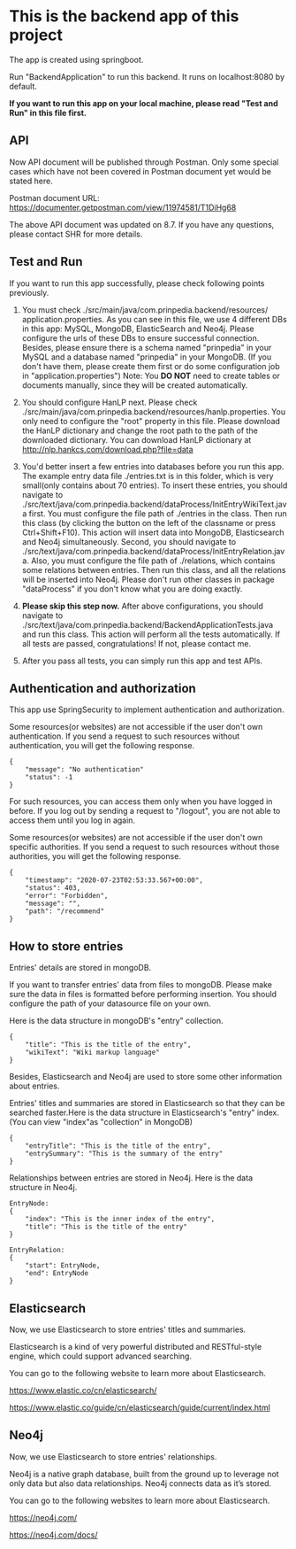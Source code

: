# This is the backend app of this project

The app is created using springboot.

Run "BackendApplication" to run this backend.
It runs on localhost:8080 by default.

**If you want to run this app on your local machine, please read 
"Test and Run" in this file first.**

## API

Now API document will be published through Postman. Only some special cases which
have not been covered in Postman document yet would be stated here.

Postman document URL: https://documenter.getpostman.com/view/11974581/T1DiHg68

The above API document was updated on 8.7. If you have any questions, please contact
SHR for more details.

## Test and Run

If you want to run this app successfully, please check following points previously.

1. You must check ./src/main/java/com.prinpedia.backend/resources/
application.properties. As you can see in this file, we use 4 different DBs in this
app: MySQL, MongoDB, ElasticSearch and Neo4j. Please configure the urls of these DBs
to ensure successful connection. Besides, please ensure there is a schema named
"prinpedia" in your MySQL and a database named "prinpedia" in your MongoDB.
(If you don't have them, please create them first or do some configuration job in
"application.properties")
Note: You **DO NOT** need to create tables or documents manually, since they will be
created automatically.

2. You should configure HanLP next. Please check 
./src/main/java/com.prinpedia.backend/resources/hanlp.properties.
You only need to configure the "root" property in this file.
Please download the HanLP dictionary and change the root path to the path of the
downloaded dictionary.
You can download HanLP dictionary at
http://nlp.hankcs.com/download.php?file=data

3. You'd better insert a few entries into databases before you run this app.
The example entry data file ./entries.txt is in this folder, which is very small(only 
contains about 70 entries). To insert these entries, you should navigate to
./src/text/java/com.prinpedia.backend/dataProcess/InitEntryWikiText.java first.
You must configure the file path of ./entries in the class. Then run this class
(by clicking the button on the left of the classname or press Ctrl+Shift+F10).
This action will insert data into MongoDB, Elasticsearch and Neo4j simultaneously. 
Second, you should navigate to
./src/text/java/com.prinpedia.backend/dataProcess/InitEntryRelation.java.
Also, you must configure the file path of ./relations, which contains some
relations between entries. Then run this class, and all the relations will be inserted
into Neo4j. Please don't run other classes in package "dataProcess" if you don't
know what you are doing exactly.

4. **Please skip this step now.**
After above configurations, you should navigate to
./src/text/java/com.prinpedia.backend/BackendApplicationTests.java and
run this class. This action will perform all the tests automatically.
If all tests are passed, congratulations! If not, please contact me.

5. After you pass all tests, you can simply run this app and test APIs.

## Authentication and authorization

This app use SpringSecurity to implement authentication and authorization.

Some resources(or websites) are not accessible if the user don't own 
authentication. If you send a request to such resources without authentication,
you will get the following response.

    {
        "message": "No authentication"
        "status": -1
    }

For such resources, you can access them only when you have logged in before.
If you log out by sending a request to "/logout",
you are not able to access them until you log in again.

Some resources(or websites) are not accessible if the user don't own specific
authorities. If you send a request to such resources without those authorities,
you will get the following response.

    {
        "timestamp": "2020-07-23T02:53:33.567+00:00",
        "status": 403,
        "error": "Forbidden",
        "message": "",
        "path": "/recommend"
    }

## How to store entries

Entries' details are stored in mongoDB.

If you want to transfer entries' data from files to mongoDB.
Please make sure the data in files is formatted before performing insertion.
You should configure the path of your datasource file on your own.

Here is the data structure in mongoDB's "entry" collection.

    {
        "title": "This is the title of the entry",
        "wikiText": "Wiki markup language"
    }

Besides, Elasticsearch and Neo4j are used to store some other information about
entries.

Entries' titles and summaries are stored in Elasticsearch so that they can be
searched faster.Here is the data structure in Elasticsearch's "entry" index. 
(You can view "index"as "collection" in MongoDB)

    {
        "entryTitle": "This is the title of the entry",
        "entrySummary": "This is the summary of the entry"
    }
    
Relationships between entries are stored in Neo4j. Here is the data structure
in Neo4j.

    EntryNode:
    {
        "index": "This is the inner index of the entry",
        "title": "This is the title of the entry"
    }
    
    EntryRelation:
    {
        "start": EntryNode,
        "end": EntryNode
    }
        
## Elasticsearch

Now, we use Elasticsearch to store entries' titles and summaries.

Elasticsearch is a kind of very powerful distributed and RESTful-style engine,
which could support advanced searching.

You can go to the following website to learn more about Elasticsearch.

https://www.elastic.co/cn/elasticsearch/

https://www.elastic.co/guide/cn/elasticsearch/guide/current/index.html

## Neo4j

Now, we use Elasticsearch to store entries' relationships.

Neo4j is a native graph database, built from the ground up to leverage 
not only data but also data relationships. Neo4j connects data as it’s stored.

You can go to the following websites to learn more about Elasticsearch.

https://neo4j.com/

https://neo4j.com/docs/